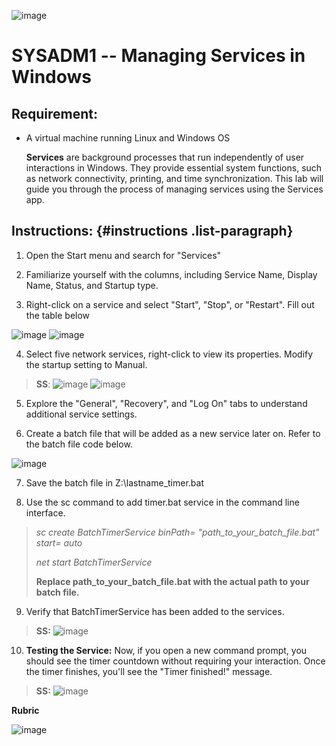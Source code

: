 ![image](https://github.com/user-attachments/assets/167082a5-a5a5-4223-a0be-5d28ed6a9c02)


# SYSADM1 -- Managing Services in Windows

## Requirement: 

-   A virtual machine running Linux and Windows OS

    **Services** are background processes that run independently of user
    interactions in Windows. They provide essential system functions,
    such as network connectivity, printing, and time synchronization.
    This lab will guide you through the process of managing services
    using the Services app.

## Instructions:  {#instructions .list-paragraph}

1.  Open the Start menu and search for \"Services\"

2.  Familiarize yourself with the columns, including Service Name,
    Display Name, Status, and Startup type.

3.  Right-click on a service and select \"Start\", \"Stop\", or
    \"Restart\". Fill out the table below

 ![image](https://github.com/user-attachments/assets/c8b78bed-fed5-41aa-b0d9-0bc411eb5a32)
![image](https://github.com/user-attachments/assets/f06965ba-2922-46a0-84d9-619bb9dc689e)


4.  Select five network services, right-click to view its properties.
    Modify the startup setting to Manual.

> **SS**:
![image](https://github.com/user-attachments/assets/10b3cd7b-b317-4d9a-9caf-f69e44825dc7)
![image](https://github.com/user-attachments/assets/caa2ebe8-521c-4c12-ae35-35d457fcb43f)

5.  Explore the \"General\", \"Recovery\", and \"Log On\" tabs to
    understand additional service settings.

6.  Create a batch file that will be added as a new service later on.
    Refer to the batch file code below.
    
![image](https://github.com/user-attachments/assets/1628214b-4316-4fab-a5ef-aa4c7f59936e)

7.  Save the batch file in Z:\\lastname_timer.bat

8.  Use the sc command to add timer.bat service in the command line
    interface.

> *sc create BatchTimerService binPath= \"path_to_your_batch_file.bat\"
> start= auto*
>
> *net start BatchTimerService*
>
> **Replace path_to_your_batch_file.bat with the actual path to your
> batch file.**

9.  Verify that BatchTimerService has been added to the services.

> **SS:**
![image](https://github.com/user-attachments/assets/26a5d8d6-f938-4b2d-9893-802fa157d142)


10. **Testing the Service:** Now, if you open a new command prompt, you
    should see the timer countdown without requiring your interaction.
    Once the timer finishes, you\'ll see the \"Timer finished!\"
    message.

> **SS:**
![image](https://github.com/user-attachments/assets/b87d24b1-8980-47be-9c12-c5519c5ac092)


**Rubric**

  ![image](https://github.com/user-attachments/assets/d3e3bd54-5314-4a79-9100-2a87e8ccc26c)
